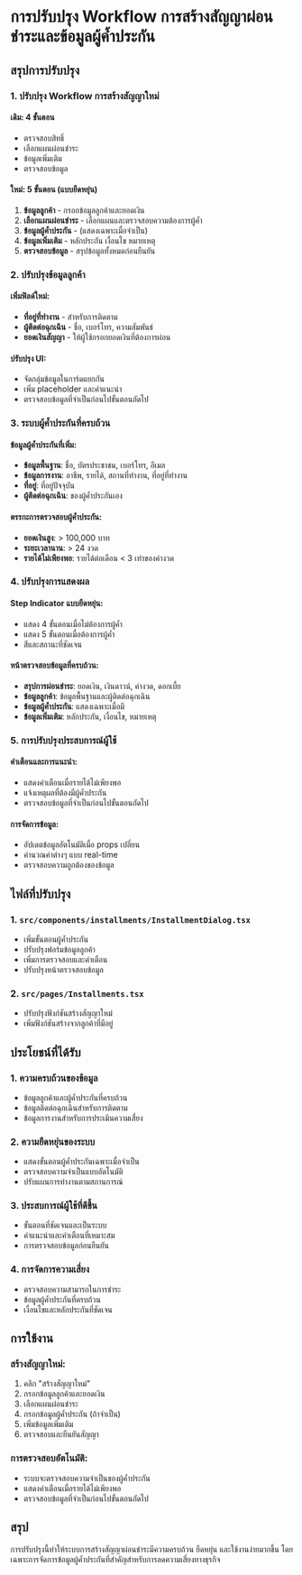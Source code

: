 # การปรับปรุง Workflow การสร้างสัญญาผ่อนชำระและข้อมูลผู้ค้ำประกัน

## สรุปการปรับปรุง

### 1. ปรับปรุง Workflow การสร้างสัญญาใหม่

#### เดิม: 4 ขั้นตอน
- ตรวจสอบสิทธิ์
- เลือกแผนผ่อนชำระ  
- ข้อมูลเพิ่มเติม
- ตรวจสอบข้อมูล

#### ใหม่: 5 ขั้นตอน (แบบยืดหยุ่น)
1. **ข้อมูลลูกค้า** - กรอกข้อมูลลูกค้าและยอดเงิน
2. **เลือกแผนผ่อนชำระ** - เลือกแผนและตรวจสอบความต้องการผู้ค้ำ
3. **ข้อมูลผู้ค้ำประกัน** - (แสดงเฉพาะเมื่อจำเป็น)
4. **ข้อมูลเพิ่มเติม** - หลักประกัน เงื่อนไข หมายเหตุ
5. **ตรวจสอบข้อมูล** - สรุปข้อมูลทั้งหมดก่อนยืนยัน

### 2. ปรับปรุงข้อมูลลูกค้า

#### เพิ่มฟิลด์ใหม่:
- **ที่อยู่ที่ทำงาน** - สำหรับการติดตาม
- **ผู้ติดต่อฉุกเฉิน** - ชื่อ, เบอร์โทร, ความสัมพันธ์
- **ยอดเงินสัญญา** - ให้ผู้ใช้กรอกยอดเงินที่ต้องการผ่อน

#### ปรับปรุง UI:
- จัดกลุ่มข้อมูลในการ์ดแยกกัน
- เพิ่ม placeholder และคำแนะนำ
- ตรวจสอบข้อมูลที่จำเป็นก่อนไปขั้นตอนถัดไป

### 3. ระบบผู้ค้ำประกันที่ครบถ้วน

#### ข้อมูลผู้ค้ำประกันที่เพิ่ม:
- **ข้อมูลพื้นฐาน**: ชื่อ, บัตรประชาชน, เบอร์โทร, อีเมล
- **ข้อมูลการงาน**: อาชีพ, รายได้, สถานที่ทำงาน, ที่อยู่ที่ทำงาน
- **ที่อยู่**: ที่อยู่ปัจจุบัน
- **ผู้ติดต่อฉุกเฉิน**: ของผู้ค้ำประกันเอง

#### ตรรกะการตรวจสอบผู้ค้ำประกัน:
- **ยอดเงินสูง**: > 100,000 บาท
- **ระยะเวลานาน**: > 24 งวด  
- **รายได้ไม่เพียงพอ**: รายได้ต่อเดือน < 3 เท่าของค่างวด

### 4. ปรับปรุงการแสดงผล

#### Step Indicator แบบยืดหยุ่น:
- แสดง 4 ขั้นตอนเมื่อไม่ต้องการผู้ค้ำ
- แสดง 5 ขั้นตอนเมื่อต้องการผู้ค้ำ
- สีและสถานะที่ชัดเจน

#### หน้าตรวจสอบข้อมูลที่ครบถ้วน:
- **สรุปการผ่อนชำระ**: ยอดเงิน, เงินดาวน์, ค่างวด, ดอกเบี้ย
- **ข้อมูลลูกค้า**: ข้อมูลพื้นฐานและผู้ติดต่อฉุกเฉิน
- **ข้อมูลผู้ค้ำประกัน**: แสดงเฉพาะเมื่อมี
- **ข้อมูลเพิ่มเติม**: หลักประกัน, เงื่อนไข, หมายเหตุ

### 5. การปรับปรุงประสบการณ์ผู้ใช้

#### คำเตือนและการแนะนำ:
- แสดงคำเตือนเมื่อรายได้ไม่เพียงพอ
- แจ้งเหตุผลที่ต้องมีผู้ค้ำประกัน
- ตรวจสอบข้อมูลที่จำเป็นก่อนไปขั้นตอนถัดไป

#### การจัดการข้อมูล:
- อัปเดตข้อมูลอัตโนมัติเมื่อ props เปลี่ยน
- คำนวณค่าต่างๆ แบบ real-time
- ตรวจสอบความถูกต้องของข้อมูล

## ไฟล์ที่ปรับปรุง

### 1. `src/components/installments/InstallmentDialog.tsx`
- เพิ่มขั้นตอนผู้ค้ำประกัน
- ปรับปรุงฟอร์มข้อมูลลูกค้า
- เพิ่มการตรวจสอบและคำเตือน
- ปรับปรุงหน้าตรวจสอบข้อมูล

### 2. `src/pages/Installments.tsx`
- ปรับปรุงฟังก์ชันสร้างสัญญาใหม่
- เพิ่มฟังก์ชันสร้างจากลูกค้าที่มีอยู่

## ประโยชน์ที่ได้รับ

### 1. ความครบถ้วนของข้อมูล
- ข้อมูลลูกค้าและผู้ค้ำประกันที่ครบถ้วน
- ข้อมูลติดต่อฉุกเฉินสำหรับการติดตาม
- ข้อมูลการงานสำหรับการประเมินความเสี่ยง

### 2. ความยืดหยุ่นของระบบ
- แสดงขั้นตอนผู้ค้ำประกันเฉพาะเมื่อจำเป็น
- ตรวจสอบความจำเป็นแบบอัตโนมัติ
- ปรับแผนการทำงานตามสถานการณ์

### 3. ประสบการณ์ผู้ใช้ที่ดีขึ้น
- ขั้นตอนที่ชัดเจนและเป็นระบบ
- คำแนะนำและคำเตือนที่เหมาะสม
- การตรวจสอบข้อมูลก่อนยืนยัน

### 4. การจัดการความเสี่ยง
- ตรวจสอบความสามารถในการชำระ
- ข้อมูลผู้ค้ำประกันที่ครบถ้วน
- เงื่อนไขและหลักประกันที่ชัดเจน

## การใช้งาน

### สร้างสัญญาใหม่:
1. คลิก "สร้างสัญญาใหม่"
2. กรอกข้อมูลลูกค้าและยอดเงิน
3. เลือกแผนผ่อนชำระ
4. กรอกข้อมูลผู้ค้ำประกัน (ถ้าจำเป็น)
5. เพิ่มข้อมูลเพิ่มเติม
6. ตรวจสอบและยืนยันสัญญา

### การตรวจสอบอัตโนมัติ:
- ระบบจะตรวจสอบความจำเป็นของผู้ค้ำประกัน
- แสดงคำเตือนเมื่อรายได้ไม่เพียงพอ
- ตรวจสอบข้อมูลที่จำเป็นก่อนไปขั้นตอนถัดไป

## สรุป

การปรับปรุงนี้ทำให้ระบบการสร้างสัญญาผ่อนชำระมีความครบถ้วน ยืดหยุ่น และใช้งานง่ายมากขึ้น โดยเฉพาะการจัดการข้อมูลผู้ค้ำประกันที่สำคัญสำหรับการลดความเสี่ยงทางธุรกิจ